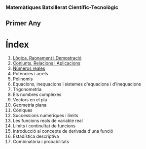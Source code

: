### Matemàtiques Batxillerat Científic-Tecnològic

## Primer Any

# Índex

1. [Lògica, Raonament i Demostració](logica/index.md)
2. [Conjunts, Relacions i Aplicacions](conjunts/index.md)
3. [Números reales](reales/index.md)
4. Potències i arrels
5. Polinomis
6. Equacions, inequacions i sistemes d'equacions i d'inequacions
7. Trigonometria
8. Els nombres complexes
9. Vectors en el pla
10. Geometria plana
11. Còniques
12. Successions numèriques i límits
13. Les funcions reals de variable real
14. Límits i continuïtat de funcions
15. Introducció al concepte de derivada d'una funció
16. Estadística descriptiva
17. Combinatòria i probabilitats

